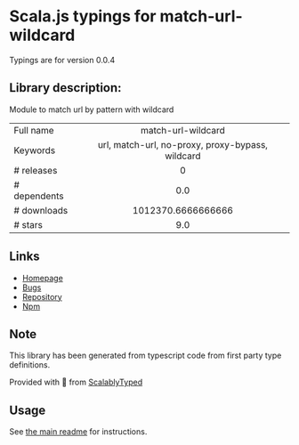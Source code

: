 
# Scala.js typings for match-url-wildcard

Typings are for version 0.0.4

## Library description:
Module to match url by pattern with wildcard

|                    |                 |
| ------------------ | :-------------: |
| Full name          | match-url-wildcard |
| Keywords           | url, match-url, no-proxy, proxy-bypass, wildcard |
| # releases         | 0 |
| # dependents       | 0.0 |
| # downloads        | 1012370.6666666666 |
| # stars            | 9.0 |

## Links
- [Homepage](https://github.com/AlexKamaev/match-url-wildcard#readme)
- [Bugs](https://github.com/AlexKamaev/match-url-wildcard/issues)
- [Repository](https://github.com/AlexKamaev/match-url-wildcard)
- [Npm](https://www.npmjs.com/package/match-url-wildcard)
    


## Note
This library has been generated from typescript code from first party type definitions.

Provided with :purple_heart: from [ScalablyTyped](https://github.com/oyvindberg/ScalablyTyped)

## Usage
See [the main readme](../../readme.md) for instructions.


